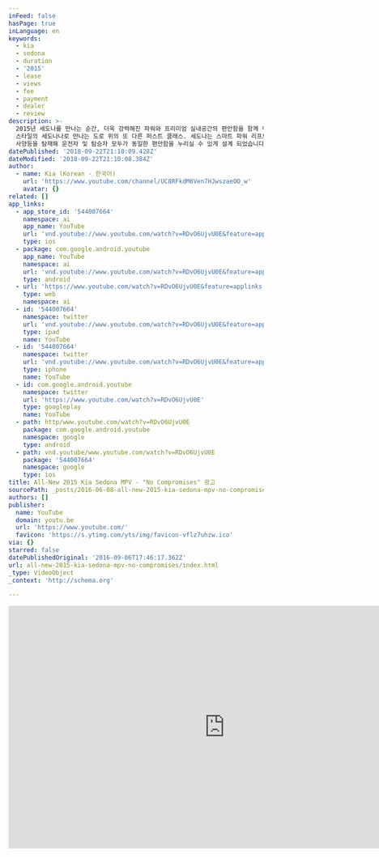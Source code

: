 ```yaml
---
inFeed: false
hasPage: true
inLanguage: en
keywords:
  - kia
  - sedona
  - duration
  - '2015'
  - lease
  - views
  - fee
  - payment
  - dealer
  - review
description: >-
  2015년 세도나를 만나는 순간, 더욱 강력해진 파워와 프리미엄 실내공간의 편안함을 함께 누리실 수 있습니다. 도전적인 성능과 세련된
  스타일의 세도나나로 만나는 도로 위의 또 다른 퍼스트 클래스. 세도나는 스마트 파워 리프트게이트, 2열 퍼스트 클래스 라운지 시트 등 최첨단
  사양등을 탐재해 운전자 및 탐승자 모두가 동일한 편안함을 누리실 수 있게 설계 되었습니다.
datePublished: '2018-09-22T21:10:09.428Z'
dateModified: '2018-09-22T21:10:08.384Z'
author:
  - name: Kia (Korean - 한국어)
    url: 'https://www.youtube.com/channel/UC8RFkdM6Ven7HJwszaeOO_w'
    avatar: {}
related: []
app_links:
  - app_store_id: '544007664'
    namespace: ai
    app_name: YouTube
    url: 'vnd.youtube://www.youtube.com/watch?v=RDvO6UjvU0E&feature=applinks'
    type: ios
  - package: com.google.android.youtube
    app_name: YouTube
    namespace: ai
    url: 'vnd.youtube://www.youtube.com/watch?v=RDvO6UjvU0E&feature=applinks'
    type: android
  - url: 'https://www.youtube.com/watch?v=RDvO6UjvU0E&feature=applinks'
    type: web
    namespace: ai
  - id: '544007664'
    namespace: twitter
    url: 'vnd.youtube://www.youtube.com/watch?v=RDvO6UjvU0E&feature=applinks'
    type: ipad
    name: YouTube
  - id: '544007664'
    namespace: twitter
    url: 'vnd.youtube://www.youtube.com/watch?v=RDvO6UjvU0E&feature=applinks'
    type: iphone
    name: YouTube
  - id: com.google.android.youtube
    namespace: twitter
    url: 'https://www.youtube.com/watch?v=RDvO6UjvU0E'
    type: googleplay
    name: YouTube
  - path: http/www.youtube.com/watch?v=RDvO6UjvU0E
    package: com.google.android.youtube
    namespace: google
    type: android
  - path: vnd.youtube/www.youtube.com/watch?v=RDvO6UjvU0E
    package: '544007664'
    namespace: google
    type: ios
title: All-New 2015 Kia Sedona MPV - "No Compromises" 광고
sourcePath: _posts/2016-06-08-all-new-2015-kia-sedona-mpv-no-compromises.md
authors: []
publisher:
  name: YouTube
  domain: youtu.be
  url: 'https://www.youtube.com/'
  favicon: 'https://s.ytimg.com/yts/img/favicon-vflz7uhzw.ico'
via: {}
starred: false
datePublishedOriginal: '2016-09-06T17:46:17.362Z'
url: all-new-2015-kia-sedona-mpv-no-compromises/index.html
_type: VideoObject
_context: 'http://schema.org'

---
```

<iframe src="https://cdn.embedly.com/widgets/media.html?src=https%3A%2F%2Fwww.youtube.com%2Fembed%2FRDvO6UjvU0E%3Ffeature%3Doembed&amp;url=http%3A%2F%2Fwww.youtube.com%2Fwatch%3Fv%3DRDvO6UjvU0E&amp;image=https%3A%2F%2Fi.ytimg.com%2Fvi%2FRDvO6UjvU0E%2Fhqdefault.jpg&amp;key=b7d04c9b404c499eba89ee7072e1c4f7&amp;type=text%2Fhtml&amp;schema=youtube" width="854" height="480" scrolling="no" frameborder="0" allowfullscreen="" style=""></iframe>